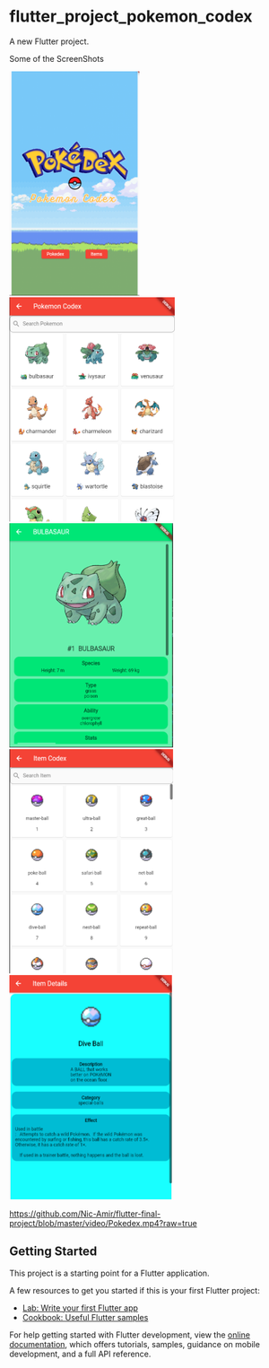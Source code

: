 # flutter_project_pokemon_codex

A new Flutter project.

Some of the ScreenShots

<img src="https://github.com/Nic-Amir/flutter-final-project/blob/master/screenshot%20of%20apps/homepage.png?raw=true" height="400"/>

<img src="https://github.com/Nic-Amir/flutter-final-project/blob/master/screenshot%20of%20apps/poke-list.png?raw=true" height="400"/>

<img src="https://github.com/Nic-Amir/flutter-final-project/blob/master/screenshot%20of%20apps/poke-details.png?raw=true" height="400"/>

<img src="https://github.com/Nic-Amir/flutter-final-project/blob/master/screenshot%20of%20apps/item-list.png?raw=true" height="400"/>

<img src="https://github.com/Nic-Amir/flutter-final-project/blob/master/screenshot%20of%20apps/item-details.png?raw=true" height="400"/>

https://github.com/Nic-Amir/flutter-final-project/blob/master/video/Pokedex.mp4?raw=true

## Getting Started

This project is a starting point for a Flutter application.

A few resources to get you started if this is your first Flutter project:

- [Lab: Write your first Flutter app](https://docs.flutter.dev/get-started/codelab)
- [Cookbook: Useful Flutter samples](https://docs.flutter.dev/cookbook)

For help getting started with Flutter development, view the
[online documentation](https://docs.flutter.dev/), which offers tutorials,
samples, guidance on mobile development, and a full API reference.
